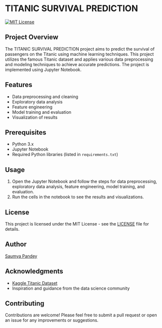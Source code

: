 # TITANIC SURVIVAL PREDICTION

[![MIT License](https://img.shields.io/badge/License-MIT-blue.svg)](LICENSE)

## Project Overview

The TITANIC SURVIVAL PREDICTION project aims to predict the survival of passengers on the Titanic using machine learning techniques. This project utilizes the famous Titanic dataset and applies various data preprocessing and modeling techniques to achieve accurate predictions. The project is implemented using Jupyter Notebook.

## Features

- Data preprocessing and cleaning
- Exploratory data analysis
- Feature engineering
- Model training and evaluation
- Visualization of results

## Prerequisites

- Python 3.x
- Jupyter Notebook
- Required Python libraries (listed in `requirements.txt`)

## Usage

1. Open the Jupyter Notebook and follow the steps for data preprocessing, exploratory data analysis, feature engineering, model training, and evaluation.
2. Run the cells in the notebook to see the results and visualizations.

## License

This project is licensed under the MIT License - see the [LICENSE](LICENSE) file for details.

## Author

[Saumya Pandey](https://github.com/saumyap48/TITANIC_SURVIVAL_PREDICTION)

## Acknowledgments

- [Kaggle Titanic Dataset](https://www.kaggle.com/c/titanic)
- Inspiration and guidance from the data science community

## Contributing

Contributions are welcome! Please feel free to submit a pull request or open an issue for any improvements or suggestions.
